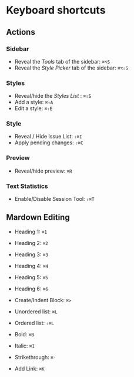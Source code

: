 # Keyboard shortcuts

## Actions 

### Sidebar

- Reveal the _Tools_ tab of the sidebar: `⌘⌥S`
- Reveal the _Style Picker_ tab of the sidebar: `⌘⌥⇧S`

### Styles 

- Reveal/hide the _Styles List_ : `⌘⇧S`
- Add a style: `⌘⇧A`
- Edit a style: `⌘⇧E`

### Style 

- Reveal / Hide Issue List: `⇧⌘I`
- Apply pending changes: `⇧⌘C`

### Preview 

- Reveal/hide preview: `⌘R`

### Text Statistics

- Enable/Disable Session Tool: `⇧⌘T`

## Mardown Editing  

- Heading 1: `⌘1`
- Heading 2: `⌘2`
- Heading 3: `⌘3`
- Heading 4: `⌘4`
- Heading 5: `⌘5`
- Heading 6: `⌘6`

- Create/Indent Block: `⌘>`

- Unordered list: `⌘L`
- Ordered list: `⇧⌘L`

- Bold: `⌘B`
- Italic: `⌘I`
- Strikethrough: `⌘-`
- Add Link: `⌘K`

